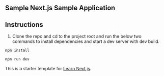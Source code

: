 ## Sample Next.js Sample Application

Instructions
------------
1. Clone the repo and cd to the project root and run the below two commands to install dependencies and start a dev server with dev build.

```cmd
npm install
```
```cmd
npm run dev
```

This is a starter template for [Learn Next.js](https://nextjs.org/learn).